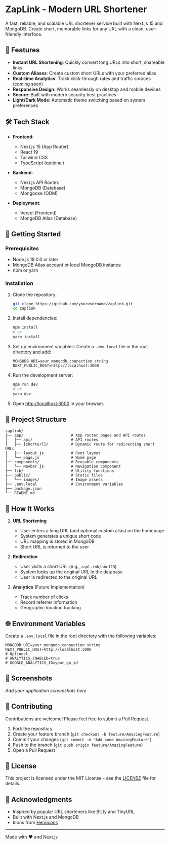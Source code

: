 # ZapLink - Modern URL Shortener

A fast, reliable, and scalable URL shortener service built with Next.js 15 and MongoDB. Create short, memorable links for any URL with a clean, user-friendly interface.

## 🌟 Features

- **Instant URL Shortening**: Quickly convert long URLs into short, shareable links
- **Custom Aliases**: Create custom short URLs with your preferred alias
- **Real-time Analytics**: Track click-through rates and traffic sources (coming soon)
- **Responsive Design**: Works seamlessly on desktop and mobile devices
- **Secure**: Built with modern security best practices
- **Light/Dark Mode**: Automatic theme switching based on system preferences

## 🛠️ Tech Stack

- **Frontend**: 
  - Next.js 15 (App Router)
  - React 19
  - Tailwind CSS
  - TypeScript (optional)

- **Backend**:
  - Next.js API Routes
  - MongoDB (Database)
  - Mongoose (ODM)

- **Deployment**:
  - Vercel (Frontend)
  - MongoDB Atlas (Database)

## 🚀 Getting Started

### Prerequisites

- Node.js 18.0.0 or later
- MongoDB Atlas account or local MongoDB instance
- npm or yarn

### Installation

1. Clone the repository:
   ```bash
   git clone https://github.com/yourusername/zaplink.git
   cd zaplink
   ```

2. Install dependencies:
   ```bash
   npm install
   # or
   yarn install
   ```

3. Set up environment variables:
   Create a `.env.local` file in the root directory and add:
   ```
   MONGODB_URI=your_mongodb_connection_string
   NEXT_PUBLIC_HOST=http://localhost:3000
   ```

4. Run the development server:
   ```bash
   npm run dev
   # or
   yarn dev
   ```

5. Open [http://localhost:3000](http://localhost:3000) in your browser.

## 📁 Project Structure

```
zaplink/
├── app/                     # App router pages and API routes
│   ├── api/                 # API routes
│   ├── [shorturl]/          # Dynamic route for redirecting short URLs
│   ├── layout.js            # Root layout
│   └── page.js              # Home page
├── components/              # Reusable components
│   └── Navbar.js            # Navigation component
├── lib/                     # Utility functions
├── public/                  # Static files
│   └── images/              # Image assets
├── .env.local               # Environment variables
├── package.json
└── README.md
```

## 🔄 How It Works

1. **URL Shortening**
   - User enters a long URL (and optional custom alias) on the homepage
   - System generates a unique short code
   - URL mapping is stored in MongoDB
   - Short URL is returned to the user

2. **Redirection**
   - User visits a short URL (e.g., `zapl.ink/abc123`)
   - System looks up the original URL in the database
   - User is redirected to the original URL

3. **Analytics** (Future Implementation)
   - Track number of clicks
   - Record referrer information
   - Geographic location tracking

## 🌐 Environment Variables

Create a `.env.local` file in the root directory with the following variables:

```
MONGODB_URI=your_mongodb_connection_string
NEXT_PUBLIC_HOST=http://localhost:3000
# Optional:
# ANALYTICS_ENABLED=true
# GOOGLE_ANALYTICS_ID=your_ga_id
```

## 📸 Screenshots

*Add your application screenshots here*

## 🤝 Contributing

Contributions are welcome! Please feel free to submit a Pull Request.

1. Fork the repository
2. Create your feature branch (`git checkout -b feature/AmazingFeature`)
3. Commit your changes (`git commit -m 'Add some AmazingFeature'`)
4. Push to the branch (`git push origin feature/AmazingFeature`)
5. Open a Pull Request

## 📄 License

This project is licensed under the MIT License - see the [LICENSE](LICENSE) file for details.

## 🙏 Acknowledgments

- Inspired by popular URL shorteners like Bit.ly and TinyURL
- Built with Next.js and MongoDB
- Icons from [Heroicons](https://heroicons.com/)

---

Made with ❤️ and Next.js
